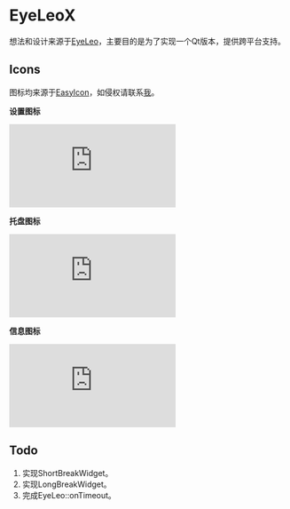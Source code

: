 # EyeLeoX
想法和设计来源于[EyeLeo](http://eyeleo.com)，主要目的是为了实现一个Qt版本，提供跨平台支持。



## Icons
图标均来源于[EasyIcon](www.easyicon.net)，如侵权请联系[我](goclisyyh@gmail.com)。

__设置图标__

![设置](http://www.easyicon.net/api/resize_png_new.php?id=1182692&size=32)

__托盘图标__

![托盘](http://www.easyicon.net/api/resize_png_new.php?id=1179072&size=32)

__信息图标__

![信息](http://www.easyicon.net/api/resize_png_new.php?id=1182645&size=32)

## Todo
1. 实现ShortBreakWidget。
2. 实现LongBreakWidget。
3. 完成EyeLeo::onTimeout。